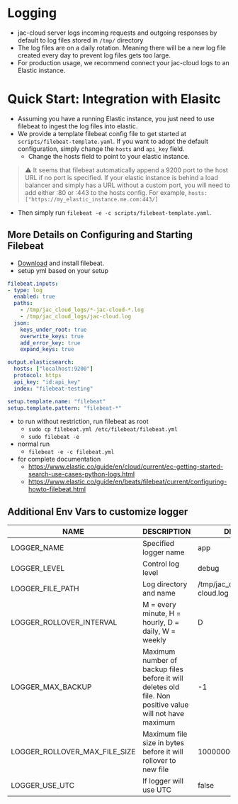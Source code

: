 # Logging

* jac-cloud server logs incoming requests and outgoing responses by default to log files stored in `/tmp/` directory
* The log files are on a daily rotation. Meaning there will be a new log file created every day to prevent log files gets too large.
* For production usage, we recommend connect your jac-cloud logs to an Elastic instance.
# Quick Start: Integration with Elasitc
* Assuming you have a running Elastic instance, you just need to use filebeat to ingest the log files into elastic.
* We provide a template filebeat config file to get started at `scripts/filebeat-template.yaml`. If you want to adopt the default configuration, simply change the `hosts` and `api_key` field.
  * Change the hosts field to point to your elastic instance.

> :warning: It seems that filebeat automatically append a 9200 port to the host URL if no port is specified. If your elastic instance is behind a load balancer and simply has a URL without a custom port, you will need to add either :80 or :443 to the hosts config. For example, `hosts: ["https://my_elastic_instance.me.com:443/]`

* Then simply run `filebeat -e -c scripts/filebeat-template.yaml`.

## More Details on Configuring and Starting Filebeat
- [Download](https://www.elastic.co/downloads/beats/filebeat) and install filebeat.
- setup yml based on your setup
```yml
filebeat.inputs:
- type: log
  enabled: true
  paths:
    - /tmp/jac_cloud_logs/*-jac-cloud-*.log
    - /tmp/jac_cloud_logs/jac-cloud.log
  json:
    keys_under_root: true
    overwrite_keys: true
    add_error_key: true
    expand_keys: true

output.elasticsearch:
  hosts: ["localhost:9200"]
  protocol: https
  api_key: "id:api_key"
  index: "filebeat-testing"

setup.template.name: "filebeat"
setup.template.pattern: "filebeat-*"
```
- to run without restriction, run filebeat as root
    - `sudo cp filebeat.yml /etc/filebeat/filebeat.yml`
    - `sudo filebeat -e`
- normal run
    - `filebeat -e -c filebeat.yml`
- for complete documentation
    - https://www.elastic.co/guide/en/cloud/current/ec-getting-started-search-use-cases-python-logs.html
    - https://www.elastic.co/guide/en/beats/filebeat/current/configuring-howto-filebeat.html

## Additional Env Vars to customize logger
| **NAME**  | **DESCRIPTION**   | **DEFAULT**   |
|-----------|-------------------|---------------|
| LOGGER_NAME   | Specified logger name | app   |
| LOGGER_LEVEL  | Control log level     | debug |
| LOGGER_FILE_PATH | Log directory and name | /tmp/jac_cloud_logs/jac-cloud.log |
| LOGGER_ROLLOVER_INTERVAL | M = every minute, H = hourly, D = daily, W = weekly | D |
| LOGGER_MAX_BACKUP | Maximum number of backup files before it will deletes old file. Non positive value will not have maximum | -1 |
| LOGGER_ROLLOVER_MAX_FILE_SIZE | Maximum file size in bytes before it will rollover to new file | 10000000 |
| LOGGER_USE_UTC | If logger will use UTC | false |